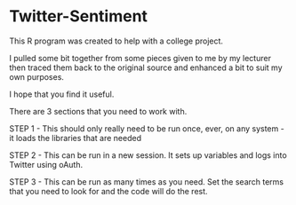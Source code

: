 # Twitter-Sentiment
This R program was created to help with a college project.

I pulled some bit together from some pieces given to me by my lecturer then traced them back to the original source and enhanced a bit to suit my own purposes.

I hope that you find it useful.

There are 3 sections that you need to work with.

STEP 1 - This should only really need to be run once, ever, on any system - it loads the libraries that are needed

STEP 2 - This can be run in a new session. It sets up variables and logs into Twitter using oAuth.

STEP 3 - This can be run as many times as you need. Set the search terms that you need to look for and the code will do the rest.
